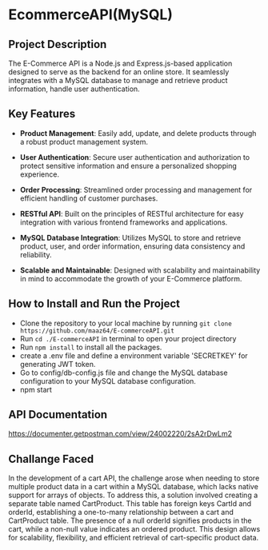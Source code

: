 
# EcommerceAPI(MySQL)

## Project Description

The E-Commerce API is a Node.js and Express.js-based application designed to serve as the backend for an online store. It seamlessly integrates with a MySQL database to manage and retrieve product information, handle user authentication.

## Key Features

- **Product Management**: Easily add, update, and delete products through a robust product management system.

- **User Authentication**: Secure user authentication and authorization to protect sensitive information and ensure a personalized shopping experience.

- **Order Processing**: Streamlined order processing and management for efficient handling of customer purchases.

- **RESTful API**: Built on the principles of RESTful architecture for easy integration with various frontend frameworks and applications.

- **MySQL Database Integration**: Utilizes MySQL to store and retrieve product, user, and order information, ensuring data consistency and reliability.

- **Scalable and Maintainable**: Designed with scalability and maintainability in mind to accommodate the growth of your E-Commerce platform.


## How to Install and Run the Project

- Clone the repository to your local machine by running `git clone https://github.com/maaz64/E-commerceAPI.git`
- Run `cd ./E-commerceAPI` in terminal to open your project directory
- Run `npm install` to install all the packages.
- create a .env file and define a environment variable 'SECRETKEY' for generating JWT token.
- Go to config/db-config.js file and  change the MySQL database configuration to your MySQL database configuration.
- npm start


## API Documentation
https://documenter.getpostman.com/view/24002220/2sA2rDwLm2

## Challange Faced

In the development of a cart API, the challenge arose when needing to store multiple product data in a cart within a MySQL database, which lacks native support for arrays of objects. To address this, a solution involved creating a separate table named CartProduct. This table has foreign keys CartId and orderId, establishing a one-to-many relationship between a cart and CartProduct table. The presence of a null orderId signifies products in the cart, while a non-null value indicates an ordered product. This design allows for scalability, flexibility, and efficient retrieval of cart-specific product data.



